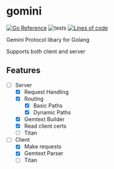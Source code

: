 # gomini
[![Go Reference](https://pkg.go.dev/badge/github.com/nailuj29/gomini.svg)](https://pkg.go.dev/github.com/nailuj29/gomini)
![tests](https://github.com/nailuj29/gomini/actions/workflows/go.yml/badge.svg)
[![Lines of code](https://tokei.rs/b1/github/nailuj29/gomini)](https://github.com/XAMPPRocky/tokei)

Gemini Protocol libary for Golang

Supports both client and server

## Features
- [ ] Server
  - [x] Request Handling 
  - [x] Routing
    - [x] Basic Paths
    - [x] Dynamic Paths
  - [x] Gemtext Builder
  - [x] Read client certs
  - [ ] Titan
- [ ] Client
  - [x] Make requests
  - [x] Gemtext Parser
  - [ ] Titan
